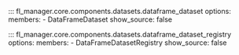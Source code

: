 ::: fl_manager.core.components.datasets.dataframe_dataset
    options:
      members:
      - DataFrameDataset
      show_source: false

::: fl_manager.core.components.datasets.dataframe_dataset_registry
    options:
      members:
      - DataFrameDatasetRegistry
      show_source: false
